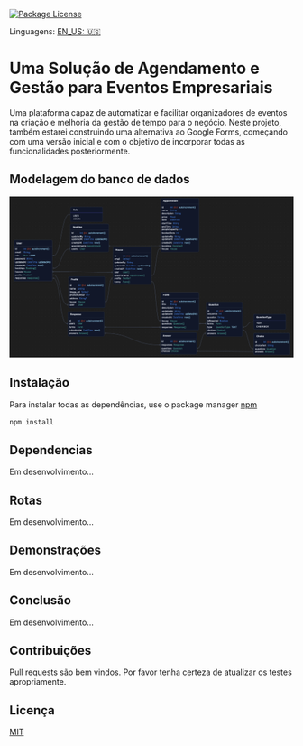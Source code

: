 <a href="https://www.npmjs.com/~nestjscore" target="_blank"><img src="https://img.shields.io/npm/l/@nestjs/core.svg" alt="Package License" /></a>

Linguagens: <a href="/README.md" target="_blank">EN_US: 🇺🇸</a>

# Uma Solução de Agendamento e Gestão para Eventos Empresariais

Uma plataforma capaz de automatizar e facilitar organizadores de eventos na criação e melhoria da gestão de tempo para o negócio. Neste projeto, também estarei construindo uma alternativa ao Google Forms, começando com uma versão inicial e com o objetivo de incorporar todas as funcionalidades posteriormente.

## Modelagem do banco de dados

<a target="_blank"><img src="/assets/database_relations.png" alt="Database modeling" /></a>

## Instalação

Para instalar todas as dependências, use o package manager [npm](https://www.npmjs.com/)

```bash
npm install
```

## Dependencias

Em desenvolvimento...

## Rotas

Em desenvolvimento...

## Demonstrações

Em desenvolvimento...

## Conclusão

Em desenvolvimento...

## Contribuições

Pull requests são bem vindos. Por favor tenha certeza de atualizar os testes apropriamente.

## Licença

[MIT](https://choosealicense.com/licenses/mit/)
